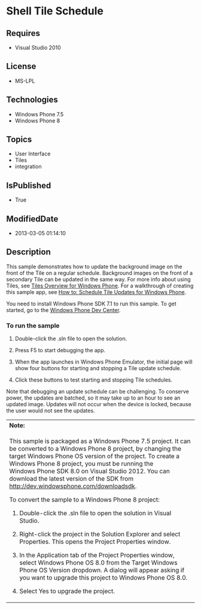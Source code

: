 # Shell Tile Schedule
## Requires
* Visual Studio 2010
## License
* MS-LPL
## Technologies
* Windows Phone 7.5
* Windows Phone 8
## Topics
* User Interface
* Tiles
* integration
## IsPublished
* True
## ModifiedDate
* 2013-03-05 01:14:10
## Description

<div id="mainBody">
<p></p>
<div class="introduction">
<p>This sample demonstrates how to update the background image on the front of the Tile on a regular schedule. Background images on the front of a secondary Tile can be updated in the same way. For more info about using Tiles, see
<a href="http://go.microsoft.com/fwlink/?LinkID=219455">Tiles Overview for Windows Phone</a>. For a walkthrough of creating this sample app, see
<a href="http://go.microsoft.com/fwlink/?LinkID=219456">How to: Schedule Tile Updates for Windows Phone</a>.</p>
<p>You need to install Windows&nbsp;Phone&nbsp;SDK&nbsp;7.1 to run this sample. To get started, go to the
<a href="http://go.microsoft.com/fwlink/?LinkID=259204">Windows Phone Dev Center</a>.</p>
<h3 class="procedureSubHeading">To run the sample</h3>
<div class="subSection">
<ol>
<li>
<p>Double-click the <span class="ui">.sln</span> file to open the solution.</p>
</li><li>
<p>Press F5 to start debugging the app.</p>
</li><li>
<p>When the app launches in Windows Phone Emulator, the initial page will show four buttons for starting and stopping a Tile update schedule.</p>
</li><li>
<p>Click these buttons to test starting and stopping Tile schedules.</p>
</li></ol>
</div>
<p>Note that debugging an update schedule can be challenging. To conserve power, the updates are batched, so it may take up to an hour to see an updated image. Updates will not occur when the device is locked, because the user would not see the updates.</p>
<div class="alert">
<table width="100%" cellspacing="0" cellpadding="0">
<tbody>
<tr>
<th align="left"><b>Note:</b> </th>
</tr>
<tr>
<td>
<p>This sample is packaged as a Windows&nbsp;Phone&nbsp;7.5 project. It can be converted to a Windows&nbsp;Phone&nbsp;8 project, by changing the target Windows Phone OS version of the project. To create a Windows&nbsp;Phone&nbsp;8 project, you must be running the Windows&nbsp;Phone&nbsp;SDK&nbsp;8.0 on
 Visual Studio 2012. You can download the latest version of the SDK from <a href="http://dev.windowsphone.com/downloadsdk">
http://dev.windowsphone.com/downloadsdk</a>.</p>
<p>To convert the sample to a Windows&nbsp;Phone&nbsp;8 project:</p>
<ol>
<li>
<p>Double-click the <span class="ui">.sln</span> file to open the solution in Visual Studio.</p>
</li><li>
<p>Right-click the project in the <span class="ui">Solution Explorer</span> and select
<span class="ui">Properties</span>. This opens the <span class="ui">Project Properties</span> window.</p>
</li><li>
<p>In the <span class="ui">Application</span> tab of the Project Properties window, select
<span class="ui">Windows Phone OS 8.0</span> from the <span class="ui">Target Windows Phone OS Version</span> dropdown. A dialog will appear asking if you want to upgrade this project to Windows Phone OS 8.0.</p>
</li><li>
<p>Select <span class="ui">Yes</span> to upgrade the project.</p>
</li></ol>
</td>
</tr>
</tbody>
</table>
</div>
</div>
</div>
